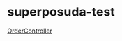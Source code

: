 # superposuda-test
 
[OrderController](https://github.com/MaestroDDoS/superposuda-test/blob/main/app/Http/Controllers/OrderController.php)

